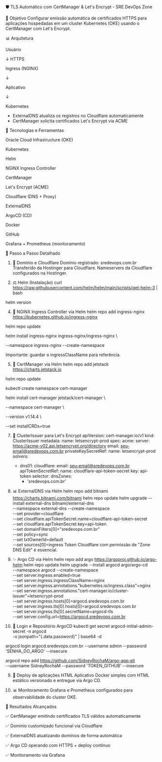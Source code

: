 🛡️ TLS Automático com CertManager & Let's Encrypt - SRE DevOps Zone



🌟 Objetivo
Configurar emissão automática de certificados HTTPS para aplicações hospedadas em um cluster Kubernetes (OKE) usando o CertManager com Let's Encrypt.



📊 Arquitetura

Usuário

   ↓ HTTPS
   
Ingress (NGINX) 

   ↓
   
Aplicativo 

   ↓
   
Kubernetes 

 + ExternalDNS atualiza os registros no Cloudflare automaticamente
 + CertManager solicita certificados Let's Encrypt via ACME



🚀 Tecnologias e Ferramentas

Oracle Cloud Infrastructure (OKE)

Kubernetes

Helm

NGINX Ingress Controller

CertManager

Let's Encrypt (ACME)

Cloudflare (DNS + Proxy)

ExternalDNS

ArgoCD (CD)

Docker

GitHub

Grafana + Prometheus (monitoramento)



📗 Passo a Passo Detalhado


1. 📅 Domínio e Cloudflare
Domínio registrado: sredevops.com.br
Transferido da Hostinger para Cloudflare.
Nameservers da Cloudflare configurados na Hostinger.



2. ⚖️ Helm (Instalação)
curl https://raw.githubusercontent.com/helm/helm/main/scripts/get-helm-3 | bash

helm version



4. 🔌 NGINX Ingress Controller via Helm
helm repo add ingress-nginx https://kubernetes.github.io/ingress-nginx

helm repo update

helm install ingress-nginx ingress-nginx/ingress-nginx \

  --namespace ingress-nginx --create-namespace
  
Importante: guardar o ingressClassName para referência.



5. 📃 CertManager via Helm
helm repo add jetstack https://charts.jetstack.io

helm repo update

kubectl create namespace cert-manager

helm install cert-manager jetstack/cert-manager \

  --namespace cert-manager \
  
  --version v1.14.4 \
  
  --set installCRDs=true


7. 📝 ClusterIssuer para Let's Encrypt
apiVersion: cert-manager.io/v1
kind: ClusterIssuer
metadata:
  name: letsencrypt-prod
spec:
  acme:
    server: https://acme-v02.api.letsencrypt.org/directory
    email: seu-email@sredevops.com.br
    privateKeySecretRef:
      name: letsencrypt-prod
    solvers:
    - dns01:
        cloudflare:
          email: seu-email@sredevops.com.br
          apiTokenSecretRef:
            name: cloudflare-api-token-secret
            key: api-token
      selector:
        dnsZones:
        - 'sredevops.com.br'

8. 📊 ExternalDNS via Helm
helm repo add bitnami https://charts.bitnami.com/bitnami
helm repo update
helm upgrade --install external-dns bitnami/external-dns \
  --namespace external-dns --create-namespace \
  --set provider=cloudflare \
  --set cloudflare.apiTokenSecret.name=cloudflare-api-token-secret \
  --set cloudflare.apiTokenSecret.key=api-token \
  --set domainFilters[0]="sredevops.com.br" \
  --set policy=sync \
  --set txtOwnerId=default \
  --set sources[0]=ingress
Token Cloudflare com permissão de "Zone DNS Edit" é essencial.

9. ✨ Argo CD via Helm
helm repo add argo https://argoproj.github.io/argo-helm
helm repo update
helm upgrade --install argocd argo/argo-cd \
  --namespace argocd --create-namespace \
  --set server.ingress.enabled=true \
  --set server.ingress.ingressClassName=nginx \
  --set server.ingress.annotations."kubernetes\.io/ingress\.class"=nginx \
  --set server.ingress.annotations."cert-manager\.io/cluster-issuer"=letsencrypt-prod \
  --set server.ingress.hosts[0]=argocd.sredevops.com.br \
  --set server.ingress.tls[0].hosts[0]=argocd.sredevops.com.br \
  --set server.ingress.tls[0].secretName=argocd-tls \
  --set server.config.url=https://argocd.sredevops.com.br

10. 🔑 Login e Repositório ArgoCD
kubectl get secret argocd-initial-admin-secret -n argocd \
  -o jsonpath="{.data.password}" | base64 -d

argocd login argocd.sredevops.com.br --username admin --password 'SENHA_DO_ARGO' --insecure

argocd repo add https://github.com/SidneyRochaM/argo-app.git \
  --username SidneyRochaM --password 'TOKEN_GITHUB' --insecure

9. 🌟 Deploy de aplicações HTML
Aplicativo Docker simples com HTML estático versionado e entregue via Argo CD.

10. 📊 Monitoramento
Grafana e Prometheus configurados para observabilidade do cluster OKE.

🚀 Resultados Alcançados

✅ CertManager emitindo certificados TLS válidos automaticamente

✅ Domínio customizado funcional via Cloudflare

✅ ExternalDNS atualizando domínios de forma automática

✅ Argo CD operando com HTTPS + deploy contínuo

✅ Monitoramento via Grafana

